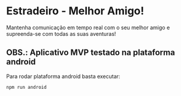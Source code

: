 # Estradeiro - Melhor Amigo!
Mantenha comunicação em tempo real com o seu melhor amigo e supreenda-se com todas as suas aventuras!

## OBS.: Aplicativo MVP testado na plataforma android

Para rodar plataforma android basta executar:

```
npm run android
```
